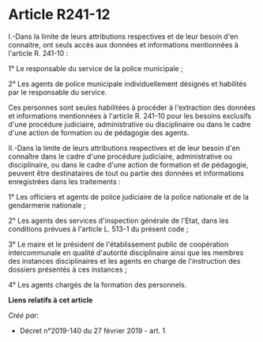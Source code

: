 # Article R241-12

I.-Dans la limite de leurs attributions respectives et de leur besoin d'en connaitre, ont seuls accès aux données et
informations mentionnées à l'article R. 241-10 :

1° Le responsable du service de la police municipale ;

2° Les agents de police municipale individuellement désignés et habilités par le responsable du service.

Ces personnes sont seules habilitées à procéder à l'extraction des données et informations mentionnées à l'article R. 241-10
pour les besoins exclusifs d'une procédure judiciaire, administrative ou disciplinaire ou dans le cadre d'une action de
formation ou de pédagogie des agents.

II.-Dans la limite de leurs attributions respectives et de leur besoin d'en connaître dans le cadre d'une procédure
judiciaire, administrative ou disciplinaire, ou dans le cadre d'une action de formation et de pédagogie, peuvent être
destinataires de tout ou partie des données et informations enregistrées dans les traitements :

1° Les officiers et agents de police judiciaire de la police nationale et de la gendarmerie nationale ;

2° Les agents des services d'inspection générale de l'Etat, dans les conditions prévues à l'article L. 513-1 du présent
code ;

3° Le maire et le président de l'établissement public de coopération intercommunale en qualité d'autorité disciplinaire ainsi
que les membres des instances disciplinaires et les agents en charge de l'instruction des dossiers présentés à ces
instances ;

4° Les agents chargés de la formation des personnels.

**Liens relatifs à cet article**

_Créé par_:

  - Décret n°2019-140 du 27 février 2019 - art. 1
